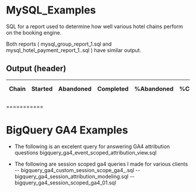 # MySQL_Examples

SQL for a report used to determine how well various hotel chains perform on the booking engine.

Both reports ( mysql_group_report_1.sql and mysql_hotel_payment_report_1..sql ) have similar output.


## Output (header)

| Chain | Started | Abandoned | Completed | %Abandoned | %Completed | %Res | Sent | Pending | MultiRoom | mrcount | Failed | Rescued | Confirmed | Phoned | %Confirmed | Test | Canceled | origRes | NoShow | NotHonored | conf nights |
|-------|---------|-----------|-----------|------------|------------|------|------|---------|-----------|---------|--------|---------|-----------|--------|------------|------|----------|---------|--------|------------|-------------|

===========

# BigQuery GA4 Examples

- The following is an excelent query for answering GA4 attribution questions
   bigquery_ga4_event_scoped_attribution_view.sql

- The following are session scoped ga4 queries I made for various clients
-- bigquery_ga4_custom_session_scope_ga4_.sql
-- bigquery_ga4_session_attribution_modeling.sql
-- bigquery_ga4_session_scoped_ga4_01.sql
